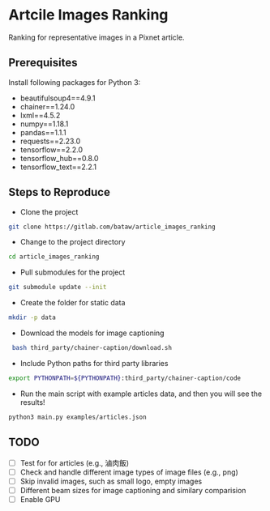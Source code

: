 # Artcile Images Ranking

Ranking for representative images in a Pixnet article.

## Prerequisites

Install following packages for Python 3:

- beautifulsoup4==4.9.1
- chainer==1.24.0
- lxml==4.5.2
- numpy==1.18.1
- pandas==1.1.1
- requests==2.23.0
- tensorflow==2.2.0
- tensorflow_hub==0.8.0
- tensorflow_text==2.2.1

## Steps to Reproduce

* Clone the project

```bash
git clone https://gitlab.com/bataw/article_images_ranking
```

* Change to the project directory

```bash
cd article_images_ranking
```

* Pull submodules for the project

```bash
git submodule update --init
```

* Create the folder for static data

```bash
mkdir -p data
```

* Download the models for image captioning

```bash
 bash third_party/chainer-caption/download.sh
```

* Include Python paths for third party libraries

```bash
export PYTHONPATH=${PYTHONPATH}:third_party/chainer-caption/code
```

* Run the main script with example articles data, and then you will see the results!

```bash
python3 main.py examples/articles.json
```

## TODO

- [ ] Test for for articles (e.g., 滷肉飯)
- [ ] Check and handle different image types of image files (e.g., png)
- [ ] Skip invalid images, such as small logo, empty images
- [ ] Different beam sizes for image captioning and similary comparision
- [ ] Enable GPU
